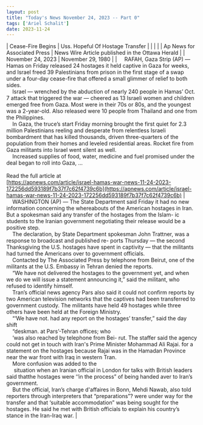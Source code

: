 ```yaml
---
layout: post
title: "Today's News November 24, 2023 -- Part 0"
tags: ['Ariel Schalit']
date: 2023-11-24
---
```


| Cease-Fire Begins | Uss. Hopeful Of  Hostage Transfer  |
|  |  |
| Ap News for Associated Press | News Wire Article published in the Ottawa Herald |
| November 24, 2023 | November 29, 1980 |
| &nbsp;&nbsp;&nbsp;&nbsp;RAFAH, Gaza Strip (AP) — Hamas on Friday released 24 hostages it held captive in Gaza for weeks, and Israel freed 39 Palestinians from prison in the first stage of a swap under a four-day cease-fire that offered a small glimmer of relief to both sides.<br>&nbsp;&nbsp;&nbsp;&nbsp;Israel — wrenched by the abduction of nearly 240 people in Hamas’ Oct. 7 attack that triggered the war — cheered as 13 Israeli women and children emerged free from Gaza. Most were in their 70s or 80s, and the youngest was a 2-year-old. Also released were 10 people from Thailand and one from the Philippines.<br>&nbsp;&nbsp;&nbsp;&nbsp;In Gaza, the truce’s start Friday morning brought the first quiet for 2.3 million Palestinians reeling and desperate from relentless Israeli bombardment that has killed thousands, driven three-quarters of the population from their homes and leveled residential areas. Rocket fire from Gaza militants into Israel went silent as well.<br>&nbsp;&nbsp;&nbsp;&nbsp;Increased supplies of food, water, medicine and fuel promised under the deal began to roll into Gaza,  ...<br><br>Read the full article at<br>[https://apnews.com/article/israel-hamas-war-news-11-24-2023-172256dd593189f7b37f7c62f4739c6b](https://apnews.com/article/israel-hamas-war-news-11-24-2023-172256dd593189f7b37f7c62f4739c6b) | &nbsp;&nbsp;&nbsp;&nbsp;WASHINGTON (AP) — The State Department said Friday it had no new information concerning the whereabouts of the American hostages in Iran. But a spokesman said any transfer of the hostages from the Islam- ic students to the Iranian government negotiating their release would be a positive step.<br>&nbsp;&nbsp;&nbsp;&nbsp;The declaration, by State Department spokesman John Trattner, was a response to broadcast and published re- ports Thursday — the second Thanksgiving the U.S. hostages have spent in captivity — that the militants had turned the Americans over to government officials.<br>&nbsp;&nbsp;&nbsp;&nbsp;Contacted by The Associated Press by telephone from Beirut, one of the militants at the U.S. Embassy in Tehran denied the reports.<br>&nbsp;&nbsp;&nbsp;&nbsp;“We have not delivered the hostages to the government yet, and when we do we will issue a statement announcing it,” said the militant, who refused to identify himself.<br>&nbsp;&nbsp;&nbsp;&nbsp;Tran’s official news agency Pars also said it could not confirm reports by two American television networks that the captives had been transferred to government custody. The militants have held 49 hostages while three others have been held at the Foreign Ministry.<br>&nbsp;&nbsp;&nbsp;&nbsp;“‘We have not. had any report on the hostages’ transfer,” said the day shift<br>&nbsp;&nbsp;&nbsp;&nbsp;“deskman. at Pars’-Tehran offices; who<br>&nbsp;&nbsp;&nbsp;&nbsp;‘was also reached by telephone from Bei- rut. The staffer said the agency could not get in touch with Iran's Prime Minister Mohammad Ali Rajai. for a statement on the hostages because Rajai was in the Hamadan Province near the war front with Iraq in western Tran.<br>&nbsp;&nbsp;&nbsp;&nbsp;More confusion was added to the<br>&nbsp;&nbsp;&nbsp;&nbsp; situation when an Iranian official in London for talks with British leaders said thatthe hostages were ‘‘in the process” of being handed aver to Iran’s government.<br>&nbsp;&nbsp;&nbsp;&nbsp;But the official, Iran’s charge d'affaires in Bonn, Mehdi Nawab, also told reporters through interpreters that “preparations”? were under way for the transfer and that ‘suitable accommodation” was being sought for the hostages. He said he met with British officials to explain his country’s stance in the Iran-Iraq war.  |